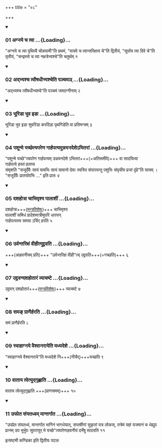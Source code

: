 +++
title = "०८"

+++

<div class="js_include" includetitle="true" newlevelforh1="3" unfilled="" url="/vedAH_yajuH/taittirIyam/sUtram/ApastambaH/shrautam/vishvAsa-prastutiH/06/08/01_agnaye_cha_tvA.md">
<details open><summary><h3>01 अग्नये च त्वा ...{Loading}...</h3></summary>

"अग्नये च त्वा पृथिव्यै चोन्नयामी"ति प्रथमं, "वायवे च त्वान्तरिक्षाय चे"ति द्वितीयं, "सूर्याय त्वा दिवे चे"ति तृतीयं, "चन्द्रमसे च त्वा नक्षत्रेभ्यश्चे"ति चतुर्थम् १  

</details>
</div>


<div class="js_include" includetitle="true" newlevelforh1="3" unfilled="" url="/vedAH_yajuH/taittirIyam/sUtram/ApastambaH/shrautam/vishvAsa-prastutiH/06/08/02_adbhyashcha_tvauShadhIbhyashcheti_panchama~n.md">
<details open><summary><h3>02 अद्भ्यश्च त्वौषधीभ्यश्चेति पञ्चमञ् ...{Loading}...</h3></summary>

"अद्भ्यश्च त्वौषधीभ्यश्चे"ति पञ्चमं जमदग्नीनाम् २  

</details>
</div>


<div class="js_include" includetitle="true" newlevelforh1="3" unfilled="" url="/vedAH_yajuH/taittirIyam/sUtram/ApastambaH/shrautam/vishvAsa-prastutiH/06/08/03_bhUriDA_bhuva_iDA.md">
<details open><summary><h3>03 भूरिडा भुव इडा ...{Loading}...</h3></summary>

भूरिडा भुव इडा सुवरिडा करदिडा पृथगिडेति वा प्रतिमन्त्रम् ३  

</details>
</div>


<div class="js_include" includetitle="true" newlevelforh1="3" unfilled="" url="/vedAH_yajuH/taittirIyam/sUtram/ApastambaH/shrautam/vishvAsa-prastutiH/06/08/04_pashUnme_yachChetyapareNa_gArhapatyamunnayanadeshe-bhitarAM.md">
<details open><summary><h3>04 पशून्मे यच्छेत्यपरेण गार्हपत्यमुन्नयनदेशेऽभितरां ...{Loading}...</h3></summary>


"पशून्मे यच्छे"त्यपरेण गार्हपत्यम् उन्नयनदेशे ऽभितरां+++(=अतिसमीपे)+++ वा सादयित्वा  
गार्हपत्ये हस्तं प्रताप्य  
संमृशति "सजूर्देवैः सायं यावभिः सायं यावानो देवाः स्वस्ति संपारयन्तु पशुभिः संपृचीय प्रजां दृंहे"ति सायम् । "सजूर्देवैः प्रातर्यावभिः …" इति प्रातः ४  

</details>
</div>


<div class="js_include" includetitle="true" newlevelforh1="3" unfilled="" url="/vedAH_yajuH/taittirIyam/sUtram/ApastambaH/shrautam/vishvAsa-prastutiH/06/08/05_dashahotrA_chAbhimRshya_pAlAshIM.md">
<details open><summary><h3>05 दशहोत्रा चाभिमृश्य पालाशीं ...{Loading}...</h3></summary>

दशहोत्रा+++([मन्त्रविशेषः](../../../../../../../mantraH/misc-devas/yajuH/chittis-sRk/))+++ चाभिमृश्य  
पालाशीं समिधं प्रादेशमात्रीमुपरि धारयन्  
गार्हपत्यस्य समया ऽर्चिर् हरति ५  

</details>
</div>


<div class="js_include" includetitle="true" newlevelforh1="3" unfilled="" url="/vedAH_yajuH/taittirIyam/sUtram/ApastambaH/shrautam/vishvAsa-prastutiH/06/08/06_urvantarixaM_vIhItyuddravati.md">
<details open><summary><h3>06 उर्वन्तरिक्षं वीहीत्युद्द्रवति ...{Loading}...</h3></summary>

+++(आहवनीयम् प्रति)+++ "उर्वन्तरिक्षं वीही"त्य् उद्द्रवति+++(=गच्छति)+++ ६  

</details>
</div>


<div class="js_include" includetitle="true" newlevelforh1="3" unfilled="" url="/vedAH_yajuH/taittirIyam/sUtram/ApastambaH/shrautam/vishvAsa-prastutiH/06/08/07_uddravandashahotAraM_vyAchaShTe.md">
<details open><summary><h3>07 उद्द्रवन्दशहोतारं व्याचष्टे ...{Loading}...</h3></summary>

उद्द्रवन् दशहोतारं+++([मन्त्रविशेषः](../../../../../../../mantraH/misc-devas/yajuH/chittis-sRk/))+++ व्याचष्टे ७

</details>
</div>


<div class="js_include" includetitle="true" newlevelforh1="3" unfilled="" url="/vedAH_yajuH/taittirIyam/sUtram/ApastambaH/shrautam/vishvAsa-prastutiH/06/08/08_sama~N_grANairharati.md">
<details open><summary><h3>08 समङ् ग्राणैर्हरति ...{Loading}...</h3></summary>

समं प्राणैर्हरति ८  

</details>
</div>


<div class="js_include" includetitle="true" newlevelforh1="3" unfilled="" url="/vedAH_yajuH/taittirIyam/sUtram/ApastambaH/shrautam/vishvAsa-prastutiH/06/08/09_svAhAgnaye_vaishvAnarAyeti_madhyadeshe.md">
<details open><summary><h3>09 स्वाहाग्नये वैश्वानरायेति मध्यदेशे ...{Loading}...</h3></summary>

"स्वाहाग्नये वैश्वानराये"ति मध्यदेशे नि+++(नीचैर्)+++यच्छति ९  

</details>
</div>


<div class="js_include" includetitle="true" newlevelforh1="3" unfilled="" url="/vedAH_yajuH/taittirIyam/sUtram/ApastambaH/shrautam/vishvAsa-prastutiH/06/08/10_vAtAya_tvetyudgRhNAti.md">
<details open><summary><h3>10 वाताय त्वेत्युद्गृह्णाति ...{Loading}...</h3></summary>

वाताय त्वेत्युद्गृह्णाति +++(प्राणसमम्)+++ १०  

</details>
</div>


<div class="js_include" includetitle="true" newlevelforh1="3" unfilled="" url="/vedAH_yajuH/taittirIyam/sUtram/ApastambaH/shrautam/vishvAsa-prastutiH/06/08/11_upapreta_saMyatadhvam_mAntargAta.md">
<details open><summary><h3>11 उपप्रेत संयतध्वम् मान्तर्गात ...{Loading}...</h3></summary>

"उपप्रेत संयतध्वं, मान्तर्गात भागिनं भागधेयात्, सप्तर्षीणां सुकृतां यत्र लोकस्, तत्रेमं यज्ञं यजमानं च धेह्युप प्रत्नम् उप भूर्भुवः सुवरायुर् मे यच्छे"त्यपरेणाहवनीयं दर्भेषु सादयति ११  

</details>
</div>



  
इत्यष्टमी कण्डिका 
इति द्वितीयः पटलः
